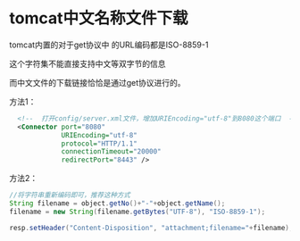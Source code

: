 # tomcat中文名称文件下载

tomcat内置的对于get协议中 的URL编码都是ISO-8859-1

这个字符集不能直接支持中文等双字节的信息

而中文文件的下载链接恰恰是通过get协议进行的。

方法1：

```xml
  <!--  打开config/server.xml文件，增加URIEncoding="utf-8"到8080这个端口  -->
  <Connector port="8080"
             URIEncoding="utf-8"
             protocol="HTTP/1.1"
             connectionTimeout="20000"
             redirectPort="8443" />
```

 方法2： 

```java
//将字符串重新编码即可，推荐这种方式
String filename = object.getNo()+"-"+object.getName();
filename = new String(filename.getBytes("UTF-8"), "ISO-8859-1");

resp.setHeader("Content-Disposition", "attachment;filename="+filename);
```

